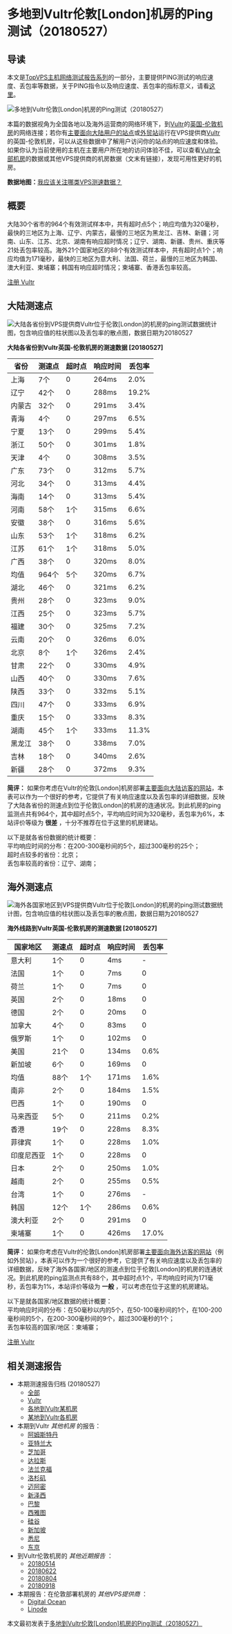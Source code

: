 #  多地到Vultr伦敦[London]机房的Ping测试（20180527） 

## 导读

本文是[TopVPS主机网络测试报告系列](https://vps123.top/pingtest)的一部分，主要提供PING测试的响应速度、丢包率等数据，关于PING指令以及响应速度、丢包率的指标意义，请看[这里](https://vps123.top/what-is-ping.html)。

![多地到Vultr伦敦\[London\]机房的Ping测试（20180527）](/images/thumbnails/to_vultr_London.png)

本篇的数据视角为全国各地以及海外运营商的网络环境下，到[Vultr](https://vps123.top/go/vultr)的[英国-伦敦机房](https://vps123.top/vultr-facilities.html#london)的网络连接；若你有[主要面向大陆用户的站点](https://vps123.top/website-for-mainland-users.html)或[外贸站](https://vps123.top/website-for-internation-trade.html)运行在VPS提供商[Vultr](https://vps123.top/go/vultr)的英国-伦敦机房，可以从这些数据中了解用户访问你的站点的响应速度和体验。如果你认为当前使用的主机在主要用户所在地的访问体验不佳，可以查看[Vultr全部机房](/vultr/isp/china/20180527-vultr-isp-china.md)的数据或其他VPS提供商的机房数据（文末有链接），发现可用性更好的机房。

**数据地图：**[我应该关注哪类VPS测速数据？](https://vps123.top/find-pingtest-data-you-need.html)

## 概要

大陆30个省市的964个有效测试样本中，共有超时点5个；响应均值为320毫秒，最快的三地区为上海、辽宁、内蒙古，最慢的三地区为黑龙江、吉林、新疆；河南、山东、江苏、北京、湖南有响应超时情况；辽宁、湖南、新疆、贵州、重庆等21处丢包率较高。海外21个国家地区的88个有效测试样本中，共有超时点1个；响应均值为171毫秒，最快的三地区为意大利、法国、荷兰，最慢的三地区为韩国、澳大利亚、柬埔寨；韩国有响应超时情况；柬埔寨、香港丢包率较高。

[注册 Vultr](https://vps123.top/go/vultr/_btn1)

## 大陆测速点

![大陆各省份到VPS提供商Vultr位于伦敦\[London\]的机房的ping测试数据统计图，包含响应值的柱状图以及丢包率的散点图，数据日期为20180527](/images/pingtests/vultr_20180527/plot_idc_vultr_uk-london_20180527_mainland.png)

**大陆各省份到Vultr英国-伦敦机房的测速数据 [20180527]**

省份 | 测速点 | 超时点 | 响应时间 | 丢包率  
---|---|---|---|---  
上海 | 7个 | 0 | 264ms | 2.0%  
辽宁 | 42个 | 0 | 288ms | 19.2%  
内蒙古 | 32个 | 0 | 291ms | 3.4%  
青海 | 4个 | 0 | 297ms | 6.5%  
宁夏 | 13个 | 0 | 299ms | 5.4%  
浙江 | 50个 | 0 | 301ms | 1.8%  
天津 | 4个 | 0 | 308ms | 3.5%  
广东 | 73个 | 0 | 312ms | 5.7%  
河北 | 34个 | 0 | 313ms | 4.4%  
海南 | 14个 | 0 | 313ms | 5.4%  
河南 | 58个 | 1个 | 315ms | 6.6%  
安徽 | 38个 | 0 | 316ms | 5.6%  
山东 | 53个 | 1个 | 318ms | 6.2%  
江苏 | 61个 | 1个 | 318ms | 5.0%  
广西 | 38个 | 0 | 320ms | 8.0%  
均值 | 964个 | 5个 | 320ms | 6.7%  
湖北 | 46个 | 0 | 321ms | 6.2%  
贵州 | 28个 | 0 | 323ms | 9.0%  
江西 | 25个 | 0 | 323ms | 5.7%  
福建 | 30个 | 0 | 325ms | 7.2%  
云南 | 20个 | 0 | 326ms | 6.0%  
北京 | 8个 | 1个 | 326ms | 2.4%  
甘肃 | 22个 | 0 | 330ms | 4.9%  
山西 | 40个 | 0 | 330ms | 7.6%  
陕西 | 33个 | 0 | 332ms | 5.1%  
四川 | 47个 | 0 | 333ms | 6.9%  
重庆 | 15个 | 0 | 333ms | 8.3%  
湖南 | 45个 | 1个 | 333ms | 11.3%  
黑龙江 | 38个 | 0 | 338ms | 7.0%  
吉林 | 18个 | 0 | 340ms | 2.6%  
新疆 | 28个 | 0 | 372ms | 9.3%  
  
**简评：** 如果你考虑在Vultr的伦敦[London]机房部署[主要面向大陆访客的网站](website-for-mainland-users.html)，本表可以作为一个很好的参考，它提供了有关响应速度以及丢包率的详细数据，反映了大陆各省份的测速点到位于伦敦[London]的机房的连通状况。到此机房的ping监测点共有964个，其中超时点5个，平均响应时间为320毫秒，丢包率为6%，本站评价等级为 **很差** ，十分不推荐在位于这里的机房建站。

以下是就各省份数据的统计概要：  
平均响应时间的分布：在200-300毫秒间的5个，超过300毫秒的25个；  
超时点较多的省份：北京；  
丢包率较高的省份：辽宁、湖南；

## 海外测速点

![海外各国家地区到VPS提供商Vultr位于伦敦\[London\]的机房的ping测试数据统计图，包含响应值的柱状图以及丢包率的散点图，数据日期为20180527](/images/pingtests/vultr_20180527/plot_idc_vultr_uk-london_20180527_overseas.png)

**海外线路到Vultr英国-伦敦机房的测速数据 [20180527]**

国家地区 | 测速点 | 超时点 | 响应时间 | 丢包率  
---|---|---|---|---  
意大利 | 1个 | 0 | 4ms | -  
法国 | 1个 | 0 | 7ms | 0  
荷兰 | 1个 | 0 | 7ms | 0  
英国 | 2个 | 0 | 18ms | 0  
德国 | 2个 | 0 | 20ms | 0  
加拿大 | 4个 | 0 | 83ms | 0  
俄罗斯 | 1个 | 0 | 102ms | 0  
美国 | 21个 | 0 | 134ms | 0.6%  
新加坡 | 6个 | 0 | 169ms | 0  
均值 | 88个 | 1个 | 171ms | 1.6%  
南非 | 2个 | 0 | 184ms | 1.5%  
巴西 | 1个 | 0 | 190ms | 0  
马来西亚 | 5个 | 0 | 211ms | 0.2%  
香港 | 19个 | 0 | 228ms | 8.3%  
菲律宾 | 1个 | 0 | 228ms | 1.0%  
印度尼西亚 | 1个 | 0 | 228ms | 0  
日本 | 2个 | 0 | 250ms | 1.0%  
越南 | 2个 | 0 | 255ms | 0.5%  
台湾 | 1个 | 0 | 276ms | -  
韩国 | 12个 | 1个 | 286ms | 0.6%  
澳大利亚 | 2个 | 0 | 291ms | 0  
柬埔寨 | 1个 | 0 | 426ms | 17.0%  
  
**简评：** 如果你考虑在Vultr的伦敦[London]机房部署[主要面向海外访客的网站](https://vps123.top/website-for-internation-trade.html)（例如外贸站），本表可以作为一个很好的参考，它提供了有关响应速度以及丢包率的详细数据，反映了海外各国家/地区的测速点到位于伦敦[London]的机房的连通状况。到此机房的ping监测点共有88个，其中超时点1个，平均响应时间为171毫秒，丢包率为1%，本站评价等级为 **一般** ，可以考虑在位于这里的机房建站。

以下是就各国家/地区数据的统计概要：  
平均响应时间的分布：在50毫秒以内的5个，在50-100毫秒间的1个，在100-200毫秒间的5个，在200-300毫秒间的9个，超过300毫秒的1个；  
丢包率较高的国家/地区：柬埔寨；

[注册 Vultr](https://vps123.top/go/vultr/_btn2)

## 相关测速报告

  * 本期测速报告归档 (20180527) 
    * [全部](https://vps123.top/pingtests/20180527 "本期各VPS提供商全部测速报告")
    * [Vultr](https://vps123.top/pingtests/idc-vultr/20180527 "本期Vultr的全部测速报告")
    * [各地到Vultr某机房](https://vps123.top/pingtests/idc-vultr/isp-global/20180527 "以Vultr某机房为关注对象的视角，横向比较大陆各省份、海外各国家地区")
    * [某地到Vultr各机房](https://vps123.top/pingtests/idc-vultr/facility-all/20180527 "以大陆某省份为关注对象的视角，横向比较Vultr各机房")
  * 本期到Vultr _其他机房_ 的报告： 
    * [阿姆斯特丹](/vultr/idc/amsterdam/20180527-vultr-idc-amsterdam.md "多地到Vultr阿姆斯特丹机房的Ping测试 20180527")
    * [亚特兰大](/vultr/idc/atlanta/20180527-vultr-idc-atlanta.md "多地到Vultr亚特兰大机房的Ping测试 20180527")
    * [芝加哥](/vultr/idc/chicago/20180527-vultr-idc-chicago.md "多地到Vultr芝加哥机房的Ping测试 20180527")
    * [达拉斯](/vultr/idc/dallas/20180527-vultr-idc-dallas.md "多地到Vultr达拉斯机房的Ping测试 20180527")
    * [法兰克福](/vultr/idc/frankfurt/20180527-vultr-idc-frankfurt.md "多地到Vultr法兰克福机房的Ping测试 20180527")
    * [洛杉矶](/vultr/idc/losangeles/20180527-vultr-idc-losangeles.md "多地到Vultr洛杉矶机房的Ping测试 20180527")
    * [迈阿密](/vultr/idc/miami/20180527-vultr-idc-miami.md "多地到Vultr迈阿密机房的Ping测试 20180527")
    * [新泽西](/vultr/idc/newjersey/20180527-vultr-idc-newjersey.md "多地到Vultr新泽西机房的Ping测试 20180527")
    * [巴黎](/vultr/idc/paris/20180527-vultr-idc-paris.md "多地到Vultr巴黎机房的Ping测试 20180527")
    * [西雅图](/vultr/idc/seattle/20180527-vultr-idc-seattle.md "多地到Vultr西雅图机房的Ping测试 20180527")
    * [硅谷](/vultr/idc/siliconvalley/20180527-vultr-idc-siliconvalley.md "多地到Vultr硅谷机房的Ping测试 20180527")
    * [新加坡](/vultr/idc/singapore/20180527-vultr-idc-singapore.md "多地到Vultr新加坡机房的Ping测试 20180527")
    * [悉尼](/vultr/idc/sydney/20180527-vultr-idc-sydney.md "多地到Vultr悉尼机房的Ping测试 20180527")
    * [东京](/vultr/idc/tokyo/20180527-vultr-idc-tokyo.md "多地到Vultr东京机房的Ping测试 20180527")
  * 到Vultr伦敦机房的 _其他近期报告_ ： 
    * [20180514](/vultr/idc/london/20180514-vultr-idc-london.md "多地到Vultr伦敦机房的Ping测试 20180514")
    * [20180622](/vultr/idc/london/20180622-vultr-idc-london.md "多地到Vultr伦敦机房的Ping测试 20180622")
    * [20180804](/vultr/idc/london/20180804-vultr-idc-london.md "多地到Vultr伦敦机房的Ping测试 20180804")
    * [20180918](/vultr/idc/london/20180918-vultr-idc-london.md "多地到Vultr伦敦机房的Ping测试 20180918")
  * 本期报告：在伦敦部署机房的 _其他VPS提供商_ ： 
    * [Digital Ocean](do/idc/london/20180527-do-idc-london.md "多地到Digital Ocean伦敦机房的Ping测试 20180527")
    * [Linode](/linode/idc/london/20180527-linode-idc-london.md "多地到Linode伦敦机房的Ping测试 20180527")



本文最初发表于[多地到Vultr伦敦[London]机房的Ping测试（20180527）](https://vps123.top/pingtest/20180527-vultr-idc-london.html)

